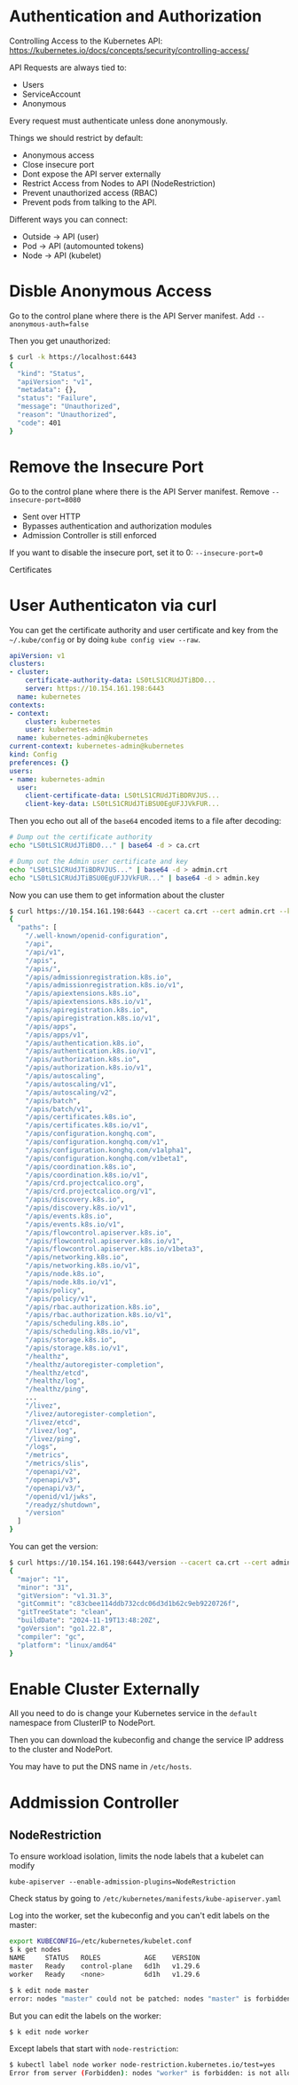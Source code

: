 # Authentication and Authorization

Controlling Access to the Kubernetes API:
https://kubernetes.io/docs/concepts/security/controlling-access/

API Requests are always tied to:
- Users
- ServiceAccount
- Anonymous

Every request must authenticate unless done anonymously.

Things we should restrict by default:
- Anonymous access
- Close insecure port
- Dont expose the API server externally
- Restrict Access from Nodes to API (NodeRestriction)
- Prevent unauthorized access (RBAC)
- Prevent pods from talking to the API.


Different ways you can connect:

- Outside -> API (user)
- Pod -> API (automounted tokens)
- Node -> API (kubelet)

# Disble Anonymous Access

Go to the control plane where there is the API Server manifest. Add `--anonymous-auth=false`

Then you get unauthorized:

```sh
$ curl -k https://localhost:6443
{
  "kind": "Status",
  "apiVersion": "v1",
  "metadata": {},
  "status": "Failure",
  "message": "Unauthorized",
  "reason": "Unauthorized",
  "code": 401
}
```

# Remove the Insecure Port

Go to the control plane where there is the API Server manifest. Remove  `--insecure-port=8080`

- Sent over HTTP
- Bypasses authentication and authorization modules
- Admission Controller is still enforced

If you want to disable the insecure port, set it to 0: `--insecure-port=0`

Certificates

# User Authenticaton via curl

You can get the certificate authority and user certificate and key from the `~/.kube/config` or by doing `kube config view --raw`.

```yaml
apiVersion: v1
clusters:
- cluster:
    certificate-authority-data: LS0tLS1CRUdJTiBD0...
    server: https://10.154.161.198:6443
  name: kubernetes
contexts:
- context:
    cluster: kubernetes
    user: kubernetes-admin
  name: kubernetes-admin@kubernetes
current-context: kubernetes-admin@kubernetes
kind: Config
preferences: {}
users:
- name: kubernetes-admin
  user:
    client-certificate-data: LS0tLS1CRUdJTiBDRVJUS...
    client-key-data: LS0tLS1CRUdJTiBSU0EgUFJJVkFUR...
```

Then you echo out all of the `base64` encoded items to a file after decoding:

```sh
# Dump out the certificate authority
echo "LS0tLS1CRUdJTiBD0..." | base64 -d > ca.crt

# Dump out the Admin user certificate and key
echo "LS0tLS1CRUdJTiBDRVJUS..." | base64 -d > admin.crt
echo "LS0tLS1CRUdJTiBSU0EgUFJJVkFUR..." | base64 -d > admin.key
```

Now you can use them to get information about the cluster

```sh
$ curl https://10.154.161.198:6443 --cacert ca.crt --cert admin.crt --key admin.key
{
  "paths": [
    "/.well-known/openid-configuration",
    "/api",
    "/api/v1",
    "/apis",
    "/apis/",
    "/apis/admissionregistration.k8s.io",
    "/apis/admissionregistration.k8s.io/v1",
    "/apis/apiextensions.k8s.io",
    "/apis/apiextensions.k8s.io/v1",
    "/apis/apiregistration.k8s.io",
    "/apis/apiregistration.k8s.io/v1",
    "/apis/apps",
    "/apis/apps/v1",
    "/apis/authentication.k8s.io",
    "/apis/authentication.k8s.io/v1",
    "/apis/authorization.k8s.io",
    "/apis/authorization.k8s.io/v1",
    "/apis/autoscaling",
    "/apis/autoscaling/v1",
    "/apis/autoscaling/v2",
    "/apis/batch",
    "/apis/batch/v1",
    "/apis/certificates.k8s.io",
    "/apis/certificates.k8s.io/v1",
    "/apis/configuration.konghq.com",
    "/apis/configuration.konghq.com/v1",
    "/apis/configuration.konghq.com/v1alpha1",
    "/apis/configuration.konghq.com/v1beta1",
    "/apis/coordination.k8s.io",
    "/apis/coordination.k8s.io/v1",
    "/apis/crd.projectcalico.org",
    "/apis/crd.projectcalico.org/v1",
    "/apis/discovery.k8s.io",
    "/apis/discovery.k8s.io/v1",
    "/apis/events.k8s.io",
    "/apis/events.k8s.io/v1",
    "/apis/flowcontrol.apiserver.k8s.io",
    "/apis/flowcontrol.apiserver.k8s.io/v1",
    "/apis/flowcontrol.apiserver.k8s.io/v1beta3",
    "/apis/networking.k8s.io",
    "/apis/networking.k8s.io/v1",
    "/apis/node.k8s.io",
    "/apis/node.k8s.io/v1",
    "/apis/policy",
    "/apis/policy/v1",
    "/apis/rbac.authorization.k8s.io",
    "/apis/rbac.authorization.k8s.io/v1",
    "/apis/scheduling.k8s.io",
    "/apis/scheduling.k8s.io/v1",
    "/apis/storage.k8s.io",
    "/apis/storage.k8s.io/v1",
    "/healthz",
    "/healthz/autoregister-completion",
    "/healthz/etcd",
    "/healthz/log",
    "/healthz/ping",
    ...
    "/livez",
    "/livez/autoregister-completion",
    "/livez/etcd",
    "/livez/log",
    "/livez/ping",
    "/logs",
    "/metrics",
    "/metrics/slis",
    "/openapi/v2",
    "/openapi/v3",
    "/openapi/v3/",
    "/openid/v1/jwks",
    "/readyz/shutdown",
    "/version"
  ]
}
```

You can get the version:

```sh
$ curl https://10.154.161.198:6443/version --cacert ca.crt --cert admin.crt --key admin.key
{
  "major": "1",
  "minor": "31",
  "gitVersion": "v1.31.3",
  "gitCommit": "c83cbee114ddb732cdc06d3d1b62c9eb9220726f",
  "gitTreeState": "clean",
  "buildDate": "2024-11-19T13:48:20Z",
  "goVersion": "go1.22.8",
  "compiler": "gc",
  "platform": "linux/amd64"
}
```

# Enable Cluster Externally

All you need to do is change your Kubernetes service in the `default` namespace from ClusterIP to NodePort.

Then you can download the kubeconfig and change the service IP address to the cluster and NodePort.

You may have to put the DNS name in `/etc/hosts`.

# Addmission Controller

## NodeRestriction

To ensure workload isolation, limits the node labels that a kubelet can modify

`kube-apiserver --enable-admission-plugins=NodeRestriction`

Check status by going to `/etc/kubernetes/manifests/kube-apiserver.yaml`

Log into the worker, set the kubeconfig and you can't edit labels on the master:

```sh
export KUBECONFIG=/etc/kubernetes/kubelet.conf
$ k get nodes
NAME     STATUS   ROLES           AGE    VERSION
master   Ready    control-plane   6d1h   v1.29.6
worker   Ready    <none>          6d1h   v1.29.6

$ k edit node master
error: nodes "master" could not be patched: nodes "master" is forbidden: node "worker" is not allowed to modify node "master"
```

But you can edit the labels on the worker:

```sh
$ k edit node worker
```

Except labels that start with `node-restriction`:

```sh
$ kubectl label node worker node-restriction.kubernetes.io/test=yes
Error from server (Forbidden): nodes "worker" is forbidden: is not allowed to modify labels: node-restriction.kubernetes.io/test
```
